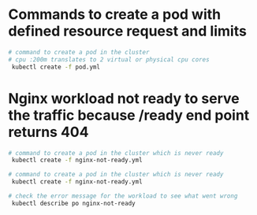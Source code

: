 # Commands to create a pod with defined resource request and limits

```bash
# command to create a pod in the cluster
# cpu :200m translates to 2 virtual or physical cpu cores 
 kubectl create -f pod.yml

```
# Nginx workload not ready to serve the traffic because /ready end point returns 404

```bash
# command to create a pod in the cluster which is never ready
 kubectl create -f nginx-not-ready.yml

```

```bash
# command to create a pod in the cluster which is never ready
 kubectl create -f nginx-not-ready.yml

```

```bash
# check the error message for the workload to see what went wrong
 kubectl describe po nginx-not-ready
 ```